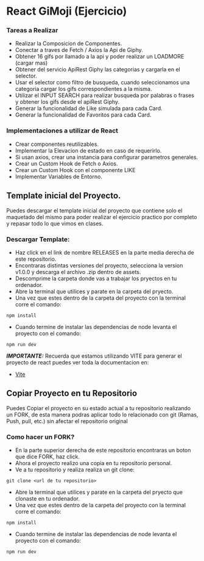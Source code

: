 # React GiMoji (Ejercicio)

### Tareas a Realizar
* Realizar la Composicion de Componentes.
* Conectar a traves de Fetch / Axios la Api de Giphy.
* Obtener 16 gifs por llamado a la api y poder realizar un LOADMORE (cargar mas)
* Obtener del servicio ApiRest Giphy las categorias y cargarla en el selector.
* Usar el selector como filtro de busqueda, cuando seleccionamos una categoria cargar los gifs correspondientes a la misma.
* Utilizar el INPUT SEARCH para realizar busqueda por palabras o frases y obtener los gifs desde el apiRest Giphy.
* Generar la funcionalidad de Like simulada para cada Card.
* Generar la funcionalidad de Favoritos para cada Card.

### Implementaciones a utilizar de React
* Crear componentes reutilizables.
* Implementar la Elevacion de estado en caso de requerirlo.
* Si usan axios, crear una instancia para configurar parametros generales.
* Crear un Custom Hook de Fetch o Axios.
* Crear un Custom Hook con el componente LIKE
* Implementar Variables de Entorno.
  


## Template inicial del Proyecto.

Puedes descargar el template inicial del proyecto que contiene solo el maquetado del mismo para poder realizar el ejercicio practico por completo y repasar todo lo que vimos en clases.

### Descargar Template:
* Haz click en el link de nombre RELEASES en la parte media derecha de este repositorio.
* Encontraras distintas versiones del proyecto, selecciona la version v1.0.0 y descarga el archivo .zip dentro de assets.
* Descomprime la carpeta donde vas a trabajar los pryectos en tu ordenador.
* Abre la terminal que utilices y parate en la carpeta del pryecto.
* Una vez que estes dentro de la carpeta del proyecto con la terminal corre el comando:
 ```
npm install
```

* Cuando termine de instalar las dependencias de node levanta el proyecto con el comando:
```
npm run dev
```

***IMPORTANTE:*** Recuerda que estamos utilizando VITE para generar el proyecto de react puedes ver toda la documentacion en:
* [Vite](https://vitejs.dev/guide/)

  

## Copiar Proyecto en tu Repositorio
Puedes Copiar el proyecto en su estado actual a tu repositorio realizando un FORK, de esta manera podras aplicar todo lo relacionado con git (Ramas, Push, pull, etc.) sin afectar el repositorio original

### Como hacer un FORK?
* En la parte superior derecha de este repositorio encontraras un boton que dice FORK, haz click.
* Ahora el proyecto realizo una copia en tu repositorio personal.
* Ve a tu repositorio y realiza realiza un git clone:
```
git clone <url de tu repositorio>
```

* Abre la terminal que utilices y parate en la carpeta del pryecto que clonaste en tu ordenador.
* Una vez que estes dentro de la carpeta del proyecto con la terminal corre el comando:
 ```
npm install
```

* Cuando termine de instalar las dependencias de node levanta el proyecto con el comando:
```
npm run dev
```

    


